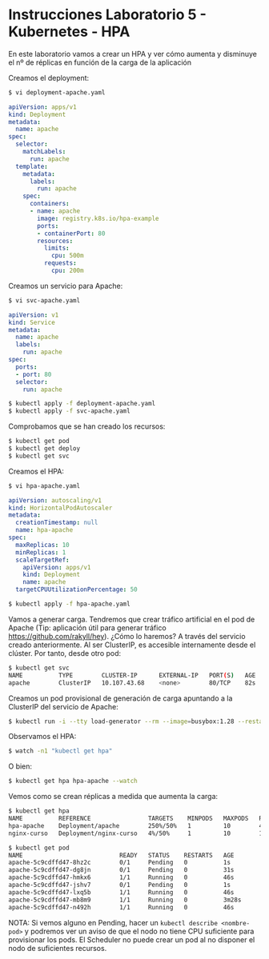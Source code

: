 # Instrucciones Laboratorio 5 - Kubernetes - HPA
En este laboratorio vamos a crear un HPA y ver cómo aumenta y disminuye el nº de réplicas en función de la carga de la aplicación

Creamos el deployment:
```bash
$ vi deployment-apache.yaml
```
```yaml
apiVersion: apps/v1
kind: Deployment
metadata:
  name: apache
spec:
  selector:
    matchLabels:
      run: apache
  template:
    metadata:
      labels:
        run: apache
    spec:
      containers:
      - name: apache
        image: registry.k8s.io/hpa-example
        ports:
        - containerPort: 80
        resources:
          limits:
            cpu: 500m
          requests:
            cpu: 200m
```
Creamos un servicio para Apache:
```bash
$ vi svc-apache.yaml
```
```yaml
apiVersion: v1
kind: Service
metadata:
  name: apache
  labels:
    run: apache
spec:
  ports:
  - port: 80
  selector:
    run: apache
```
```bash
$ kubectl apply -f deployment-apache.yaml
$ kubectl apply -f svc-apache.yaml
```
Comprobamos que se han creado los recursos:
```bash
$ kubectl get pod
$ kubectl get deploy
$ kubectl get svc
```
Creamos el HPA:
```bash
$ vi hpa-apache.yaml
```
```yaml
apiVersion: autoscaling/v1
kind: HorizontalPodAutoscaler
metadata:
  creationTimestamp: null
  name: hpa-apache
spec:
  maxReplicas: 10
  minReplicas: 1
  scaleTargetRef:
    apiVersion: apps/v1
    kind: Deployment
    name: apache
  targetCPUUtilizationPercentage: 50
```
```bash
$ kubectl apply -f hpa-apache.yaml
```

Vamos a generar carga. Tendremos que crear tráfico artificial en el pod de Apache (Tip: aplicación útil para generar tráfico https://github.com/rakyll/hey). ¿Cómo lo haremos? A través del servicio creado anteriormente. Al ser ClusterIP, es accesible internamente desde el clúster. Por tanto, desde otro pod:
```bash
$ kubectl get svc
NAME          TYPE        CLUSTER-IP      EXTERNAL-IP   PORT(S)   AGE
apache        ClusterIP   10.107.43.68    <none>        80/TCP    82s
```
Creamos un pod provisional de generación de carga apuntando a la ClusterIP del servicio de Apache:
```bash
$ kubectl run -i --tty load-generator --rm --image=busybox:1.28 --restart=Never -- /bin/sh -c "while sleep 0.01; do wget -q -O- http://10.107.43.68; done"
```
Observamos el HPA:
```bash
$ watch -n1 "kubectl get hpa"
```
O bien:
```bash
$ kubectl get hpa hpa-apache --watch
```

Vemos como se crean réplicas a medida que aumenta la carga:
```bash
$ kubectl get hpa
NAME          REFERENCE                TARGETS    MINPODS   MAXPODS   REPLICAS   AGE
hpa-apache    Deployment/apache        250%/50%   1         10        4          2m24s
nginx-curso   Deployment/nginx-curso   4%/50%     1         10        1          33m

$ kubectl get pod
NAME                           READY   STATUS    RESTARTS   AGE
apache-5c9cdffd47-8hz2c        0/1     Pending   0          1s
apache-5c9cdffd47-dg8jn        0/1     Pending   0          31s
apache-5c9cdffd47-hmkx6        1/1     Running   0          46s
apache-5c9cdffd47-jshv7        0/1     Pending   0          1s
apache-5c9cdffd47-lxq5b        1/1     Running   0          46s
apache-5c9cdffd47-mb8m9        1/1     Running   0          3m28s
apache-5c9cdffd47-n492h        1/1     Running   0          46s
```
NOTA: Si vemos alguno en Pending, hacer un `kubectl describe <nombre-pod>` y podremos ver un aviso de que el nodo no tiene CPU suficiente para provisionar los pods. El Scheduler no puede crear un pod al no disponer el nodo de suficientes recursos.


